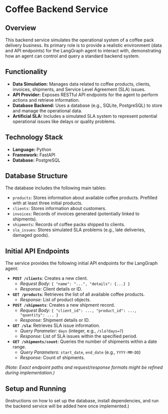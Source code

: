 # Coffee Backend Service

## Overview

This backend service simulates the operational system of a coffee pack delivery business. Its primary role is to provide a realistic environment (data and API endpoints) for the LangGraph agent to interact with, demonstrating how an agent can control and query a standard backend system.

## Functionality

- **Data Simulation:** Manages data related to coffee products, clients, invoices, shipments, and Service Level Agreement (SLA) issues.
- **API Provider:** Exposes RESTful API endpoints for the agent to perform actions and retrieve information.
- **Database Backend:** Uses a database (e.g., SQLite, PostgreSQL) to store and manage the operational data.
- **Artificial SLA:** Includes a simulated SLA system to represent potential operational issues like delays or quality problems.

## Technology Stack

- **Language:** Python
- **Framework:** FastAPI
- **Database:** PostgreSQL

## Database Structure

The database includes the following main tables:

- `products`: Stores information about available coffee products. Prefilled with at least three initial products.
- `clients`: Stores information about customers.
- `invoices`: Records of invoices generated (potentially linked to shipments).
- `shipments`: Records of coffee packs shipped to clients.
- `sla_issues`: Stores simulated SLA problems (e.g., late deliveries, damaged goods).

## Initial API Endpoints

The service provides the following initial API endpoints for the LangGraph agent:

- **`POST /clients`**: Creates a new client.
  - _Request Body:_ `{ "name": "...", "details": {...} }`
  - _Response:_ Client details or ID.
- **`GET /products`**: Retrieves the list of all available coffee products.
  - _Response:_ List of product objects.
- **`POST /shipments`**: Creates a new shipment record.
  - _Request Body:_ `{ "client_id": ..., "product_id": ..., "quantity": ... }`
  - _Response:_ Shipment details or ID.
- **`GET /sla`**: Retrieves SLA issue information.
  - _Query Parameter:_ `days` (integer, e.g., `/sla?days=7`)
  - _Response:_ List of SLA issues within the specified period.
- **`GET /shipments/count`**: Queries the number of shipments within a date range.
  - _Query Parameters:_ `start_date`, `end_date` (e.g., `YYYY-MM-DD`)
  - _Response:_ Count of shipments.

_(Note: Exact endpoint paths and request/response formats might be refined during implementation.)_

## Setup and Running

(Instructions on how to set up the database, install dependencies, and run the backend service will be added here once implemented.)
